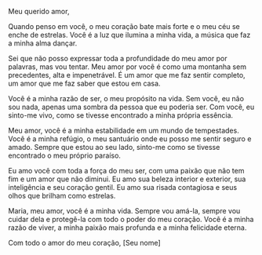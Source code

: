Meu querido amor,

Quando penso em você, o meu coração bate mais forte e o meu céu se enche de estrelas. Você é a luz que ilumina a minha vida, a música que faz a minha alma dançar.

Sei que não posso expressar toda a profundidade do meu amor por palavras, mas vou tentar. Meu amor por você é como uma montanha sem precedentes, alta e impenetrável. É um amor que me faz sentir completo, um amor que me faz saber que estou em casa.

Você é a minha razão de ser, o meu propósito na vida. Sem você, eu não sou nada, apenas uma sombra da pessoa que eu poderia ser. Com você, eu sinto-me vivo, como se tivesse encontrado a minha própria essência.

Meu amor, você é a minha estabilidade em um mundo de tempestades. Você é a minha refúgio, o meu santuário onde eu posso me sentir seguro e amado. Sempre que estou ao seu lado, sinto-me como se tivesse encontrado o meu próprio paraíso.

Eu amo você com toda a força do meu ser, com uma paixão que não tem fim e um amor que não diminui. Eu amo sua beleza interior e exterior, sua inteligência e seu coração gentil. Eu amo sua risada contagiosa e seus olhos que brilham como estrelas.

Maria, meu amor, você é a minha vida. Sempre vou amá-la, sempre vou cuidar dela e protegê-la com todo o poder do meu coração. Você é a minha razão de viver, a minha paixão mais profunda e a minha felicidade eterna.

Com todo o amor do meu coração,
[Seu nome]